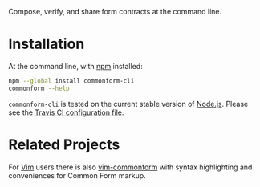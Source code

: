 Compose, verify, and share form contracts at the command line.

Installation
============

At the command line, with [npm](https://npmjs.com) installed:

```bash
npm --global install commonform-cli
commonform --help
```

`commonform-cli` is tested on the current stable version of [Node.js](https://nodejs.org). Please see the [Travis CI configuration file](./.travis.yml).

Related Projects
================

For [Vim](https://github.com/commonform/vim-commonform) users there is also [vim-commonform](https://github.com/commonform/vim-commonform) with syntax highlighting and conveniences for Common Form markup.
